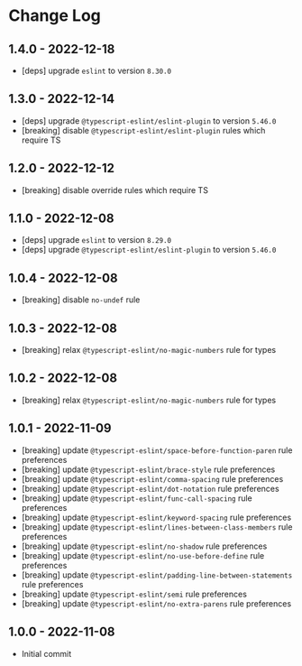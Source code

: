 # Change Log

## 1.4.0 - 2022-12-18
  - [deps] upgrade `eslint` to version `8.30.0`

## 1.3.0 - 2022-12-14
  - [deps] upgrade `@typescript-eslint/eslint-plugin` to version `5.46.0`
  - [breaking] disable `@typescript-eslint/eslint-plugin` rules which require TS

## 1.2.0 - 2022-12-12
  - [breaking] disable override rules which require TS

## 1.1.0 - 2022-12-08
  - [deps] upgrade `eslint` to version `8.29.0`
  - [deps] upgrade `@typescript-eslint/eslint-plugin` to version `5.46.0`

## 1.0.4 - 2022-12-08
  - [breaking] disable `no-undef` rule

## 1.0.3 - 2022-12-08
  - [breaking] relax `@typescript-eslint/no-magic-numbers` rule for types

## 1.0.2 - 2022-12-08
  - [breaking] relax `@typescript-eslint/no-magic-numbers` rule for types

## 1.0.1 - 2022-11-09
 - [breaking] update `@typescript-eslint/space-before-function-paren` rule preferences
 - [breaking] update `@typescript-eslint/brace-style` rule preferences
 - [breaking] update `@typescript-eslint/comma-spacing` rule preferences
 - [breaking] update `@typescript-eslint/dot-notation` rule preferences
 - [breaking] update `@typescript-eslint/func-call-spacing` rule preferences
 - [breaking] update `@typescript-eslint/keyword-spacing` rule preferences
 - [breaking] update `@typescript-eslint/lines-between-class-members` rule preferences
 - [breaking] update `@typescript-eslint/no-shadow` rule preferences
 - [breaking] update `@typescript-eslint/no-use-before-define` rule preferences
 - [breaking] update `@typescript-eslint/padding-line-between-statements` rule preferences
 - [breaking] update `@typescript-eslint/semi` rule preferences
 - [breaking] update `@typescript-eslint/no-extra-parens` rule preferences

## 1.0.0 - 2022-11-08
 - Initial commit
